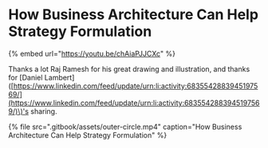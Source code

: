 # How Business Architecture Can Help Strategy Formulation

{% embed url="https://youtu.be/chAiaPJJCXc" %}

Thanks a lot Raj Ramesh for his great drawing and illustration, and thanks for \[Daniel Lambert\]\([https://www.linkedin.com/feed/update/urn:li:activity:6835542883945197569/](https://www.linkedin.com/feed/update/urn:li:activity:6835542883945197569/)\)'s sharing.

{% file src=".gitbook/assets/outer-circle.mp4" caption="How Business Architecture Can Help Strategy Formulation" %}

